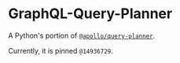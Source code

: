 # GraphQL-Query-Planner

A Python's portion of [`@apollo/query-planner`](https://github.com/apollographql/federation/tree/main/query-planner-js).

Currently, it is pinned `@14936729`.
